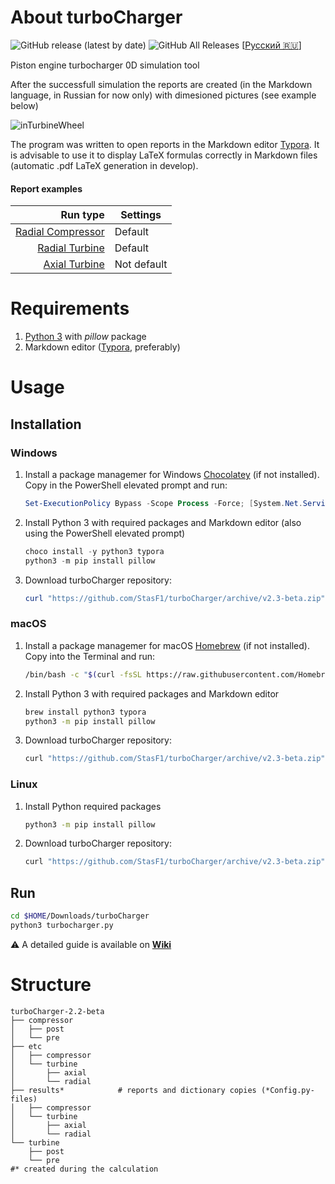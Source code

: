 # About turboCharger
![GitHub release (latest by date)](https://img.shields.io/github/v/release/StasF1/turboCharger)
![GitHub All Releases](https://img.shields.io/github/downloads/StasF1/turboCharger/total)
[[Русский 🇷🇺](https://github.com/StasF1/turboCharger/blob/master/README.ru.md)]

Piston engine turbocharger 0D simulation tool

After the successfull simulation the reports are created (in the Markdown
language, in Russian for now only) with dimesioned pictures (see example below)

![inTurbineWheel](https://github.com/StasF1/turboCharger/wiki/images/inTurbineWheel.png)

The program was written to open reports in the Markdown editor
[Typora](https://typora.io). It is advisable to use it to display LaTeX formulas
correctly in Markdown files (automatic .pdf LaTeX generation in develop).

#### Report examples
| Run type | Settings |
| -------: | -------- |
| [Radial Compressor](https://github.com/StasF1/turboCharger/releases/download/v1-beta/compressorReport.pdf) | Default |
| [Radial Turbine](https://github.com/StasF1/turboCharger/releases/download/v1-beta/radialTurbineReport.pdf) | Default |
| [Axial Turbine](https://github.com/StasF1/turboCharger/releases/download/v1-beta/axialTurbineReport.pdf) | Not default |


# Requirements
1. [Python 3](https://www.python.org/downloads/) with _pillow_ package
1. Markdown editor ([Typora](https://typora.io/#download), preferably)


# Usage
## Installation
### Windows
1. Install a package managemer for Windows [Chocolatey](https://chocolatey.org/)
(if not installed). Copy in the PowerShell elevated prompt and run:
    ```PowerShell
    Set-ExecutionPolicy Bypass -Scope Process -Force; [System.Net.ServicePointManager]::SecurityProtocol = [System.Net.ServicePointManager]::SecurityProtocol -bor 3072; iex ((New-Object System.Net.WebClient).DownloadString('https://chocolatey.org/install.ps1'))
    ```
1. Install Python 3 with required packages and Markdown editor (also using the PowerShell elevated prompt)
    ```PowerShell
    choco install -y python3 typora
    python3 -m pip install pillow
    ```
1. Download turboCharger repository:
    ```PowerShell
    curl "https://github.com/StasF1/turboCharger/archive/v2.3-beta.zip" -o $HOME/Downloads/turboCharger
    ```

### macOS
1. Install a package managemer for macOS [Homebrew](https://brew.sh/)
(if not installed). Copy into the Terminal and run:
    ```bash
    /bin/bash -c "$(curl -fsSL https://raw.githubusercontent.com/Homebrew/install/master/install.sh)"
    ```
1. Install Python 3 with required packages and Markdown editor
    ```bash
    brew install python3 typora
    python3 -m pip install pillow
    ```
1. Download turboCharger repository:
    ```bash
    curl "https://github.com/StasF1/turboCharger/archive/v2.3-beta.zip" -o $HOME/Downloads/turboCharger
    ```

### Linux
1. Install Python required packages
    ```bash
    python3 -m pip install pillow
    ```
1. Download turboCharger repository:
    ```bash
    curl "https://github.com/StasF1/turboCharger/archive/v2.3-beta.zip" -o $HOME/Downloads/turboCharger
    ```

## Run
```bash
cd $HOME/Downloads/turboCharger
python3 turbocharger.py
```
⚠ A detailed guide is available on [**Wiki**](https://github.com/StasF1/turboCharger/wiki)


# Structure
```gitignore
turboCharger-2.2-beta
├── compressor
│   ├── post
│   └── pre
├── etc
│   ├── compressor
│   └── turbine
│       ├── axial
│       └── radial
├── results*            # reports and dictionary copies (*Config.py-files)
│   ├── compressor
│   └── turbine
│       ├── axial
│       └── radial
└── turbine
    ├── post
    └── pre
#* created during the calculation
```